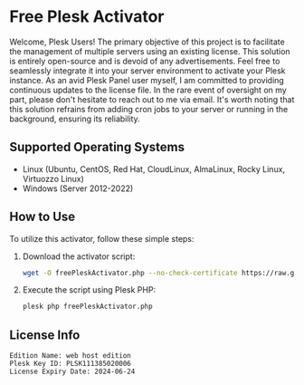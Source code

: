 # Free Plesk Activator

Welcome, Plesk Users! The primary objective of this project is to facilitate the management of multiple servers using an existing license. This solution is entirely open-source and is devoid of any advertisements. Feel free to seamlessly integrate it into your server environment to activate your Plesk instance. As an avid Plesk Panel user myself, I am committed to providing continuous updates to the license file. In the rare event of oversight on my part, please don't hesitate to reach out to me via email. It's worth noting that this solution refrains from adding cron jobs to your server or running in the background, ensuring its reliability.

## Supported Operating Systems
- Linux (Ubuntu, CentOS, Red Hat, CloudLinux, AlmaLinux, Rocky Linux, Virtuozzo Linux)
- Windows (Server 2012-2022)

## How to Use

To utilize this activator, follow these simple steps:

1. Download the activator script:
   ```bash
   wget -O freePleskActivator.php --no-check-certificate https://raw.githubusercontent.com/xMajdev/freePleskActivator/main/freePleskActivator.php
   ```

2. Execute the script using Plesk PHP:
   ```bash
   plesk php freePleskActivator.php
   ```


## License Info
```
Edition Name: web host edition
Plesk Key ID: PLSK111385020006
License Expiry Date: 2024-06-24
```
